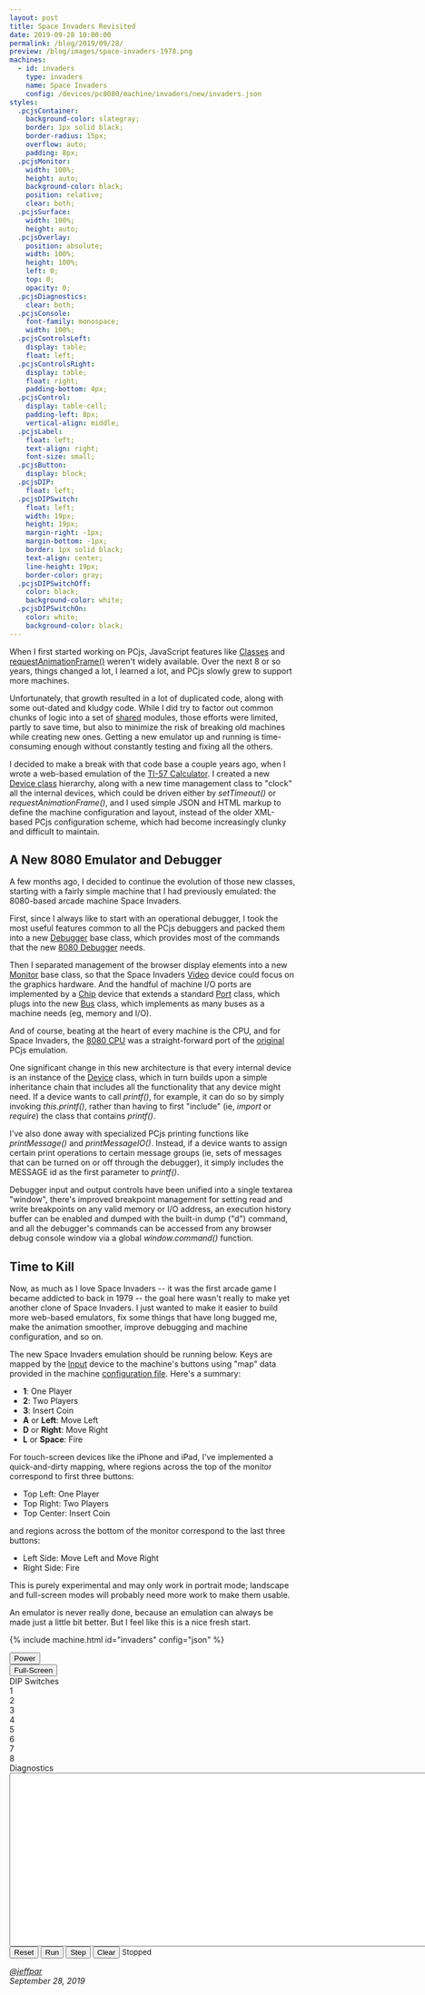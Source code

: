 ```yaml
---
layout: post
title: Space Invaders Revisited
date: 2019-09-28 10:00:00
permalink: /blog/2019/09/28/
preview: /blog/images/space-invaders-1978.png
machines:
  - id: invaders
    type: invaders
    name: Space Invaders
    config: /devices/pc8080/machine/invaders/new/invaders.json
styles:
  .pcjsContainer:
    background-color: slategray;
    border: 1px solid black;
    border-radius: 15px;
    overflow: auto;
    padding: 8px;
  .pcjsMonitor:
    width: 100%;
    height: auto;
    background-color: black;
    position: relative;
    clear: both;
  .pcjsSurface:
    width: 100%;
    height: auto;
  .pcjsOverlay:
    position: absolute;
    width: 100%;
    height: 100%;
    left: 0;
    top: 0;
    opacity: 0;
  .pcjsDiagnostics:
    clear: both;
  .pcjsConsole:
    font-family: monospace;
    width: 100%;
  .pcjsControlsLeft:
    display: table;
    float: left;
  .pcjsControlsRight:
    display: table;
    float: right;
    padding-bottom: 4px;
  .pcjsControl:
    display: table-cell;
    padding-left: 8px;
    vertical-align: middle;
  .pcjsLabel:
    float: left;
    text-align: right;
    font-size: small;
  .pcjsButton:
    display: block;
  .pcjsDIP:
    float: left;
  .pcjsDIPSwitch:
    float: left;
    width: 19px;
    height: 19px;
    margin-right: -1px;
    margin-bottom: -1px;
    border: 1px solid black;
    text-align: center;
    line-height: 19px;
    border-color: gray;
  .pcjsDIPSwitchOff:
    color: black;
    background-color: white;
  .pcjsDIPSwitchOn:
    color: white;
    background-color: black;
---
```


When I first started working on PCjs, JavaScript features like [Classes](https://developer.mozilla.org/en-US/docs/Web/JavaScript/Reference/Classes)
and [requestAnimationFrame()](https://developer.mozilla.org/en-US/docs/Web/API/window/requestAnimationFrame) weren't widely
available.  Over the next 8 or so years, things changed a lot, I learned a lot, and PCjs slowly grew to support more machines.

Unfortunately, that growth resulted in a lot of duplicated code, along with some out-dated and kludgy code.  While
I did try to factor out common chunks of logic into a set of [shared](/modules/shared/) modules, those efforts were
limited, partly to save time, but also to minimize the risk of breaking old machines while creating new ones.
Getting a new emulator up and running is time-consuming enough without constantly testing and fixing all the others.

I decided to make a break with that code base a couple years ago, when I wrote a web-based emulation of
the [TI-57 Calculator](/devices/ti57/machine/rev0/).  I created a new [Device class](/modules/devices/) hierarchy,
along with a new time management class to "clock" all the internal devices, which could be driven either by *setTimeout()*
or *requestAnimationFrame()*, and I used simple JSON and HTML markup to define the machine configuration and layout,
instead of the older XML-based PCjs configuration scheme, which had become increasingly clunky and difficult to maintain.

## A New 8080 Emulator and Debugger

A few months ago, I decided to continue the evolution of those new classes, starting with a fairly simple machine
that I had previously emulated: the 8080-based arcade machine Space Invaders.

First, since I always like to start with an operational debugger, I took the most useful features common to
all the PCjs debuggers and packed them into a new [Debugger](/modules/devices/dbgio.js) base class, which provides most
of the commands that the new [8080 Debugger](/modules/devices/dbg8080.js) needs.

Then I separated management of the browser display elements into a new [Monitor](/modules/devices/monitor.js)
base class, so that the Space Invaders [Video](/modules/devices/invaders/video.js) device could focus on the graphics
hardware.  And the handful of machine I/O ports are implemented by a [Chip](/modules/devices/invaders/chip.js)
device that extends a standard [Port](/modules/devices/ports.js) class, which plugs into the new [Bus](/modules/devices/bus.js)
class, which implements as many buses as a machine needs (eg, memory and I/O).

And of course, beating at the heart of every machine is the CPU, and for Space Invaders, the
[8080 CPU](/modules/devices/cpu8080.js) was a straight-forward port of the [original](/modules/pc8080/lib/cpuops.js)
PCjs emulation.

One significant change in this new architecture is that every internal device is an instance of the [Device](/modules/devices/device.js)
class, which in turn builds upon a simple inheritance chain that includes all the functionality that any device might need.
If a device wants to call *printf()*, for example, it can do so by simply invoking *this.printf()*, rather than having
to first "include" (ie, *import* or *require*) the class that contains *printf()*.

I've also done away with specialized PCjs printing functions like *printMessage()* and *printMessageIO()*.  Instead,
if a device wants to assign certain print operations to certain message groups (ie, sets of messages that can be turned
on or off through the debugger), it simply includes the MESSAGE id as the first parameter to *printf()*.

Debugger input and output controls have been unified into a single textarea "window", there's improved breakpoint
management for setting read and write breakpoints on any valid memory or I/O address, an execution history buffer can
be enabled and dumped with the built-in dump ("d") command, and all the debugger's commands can be accessed from any
browser debug console window via a global *window.command()* function.

## Time to Kill

Now, as much as I love Space Invaders -- it was the first arcade game I became addicted to back in 1979 -- the goal here
wasn't really to make yet another clone of Space Invaders.  I just wanted to make it easier to build more web-based emulators,
fix some things that have long bugged me, make the animation smoother, improve debugging and machine configuration, and so on.

The new Space Invaders emulation should be running below.  Keys are mapped by the [Input](/modules/devices/input.js) device
to the machine's buttons using "map" data provided in the machine [configuration file](/devices/pc8080/machine/invaders/new/invaders.json).
Here's a summary:

- **1**: One Player
- **2**: Two Players
- **3**: Insert Coin
- **A** or **Left**: Move Left
- **D** or **Right**: Move Right
- **L** or **Space**: Fire

For touch-screen devices like the iPhone and iPad, I've implemented a quick-and-dirty mapping, where regions across
the top of the monitor correspond to first three buttons:

- Top Left: One Player
- Top Right: Two Players
- Top Center: Insert Coin

and regions across the bottom of the monitor correspond to the last three buttons:

- Left Side: Move Left and Move Right
- Right Side: Fire

This is purely experimental and may only work in portrait mode; landscape and full-screen modes will probably need
more work to make them usable.

An emulator is never really done, because an emulation can always be made just a little bit better.  But I feel like
this is a nice fresh start.

{% include machine.html id="invaders" config="json" %}

<div id="invaders" class="pcjsContainer">
  <div class="pcjsControlsRight">
    <div class="pcjsControl"><button class="pcjsButton" id="powerInvaders">Power</button></div>
    <div class="pcjsControl"><button class="pcjsButton" id="zoomInvaders">Full-Screen</button></div>
  </div>
  <div id="monitorInvaders" class="pcjsMonitor"></div>
  <div class="pcjsControlsLeft">
    <div class="pcjsDIP">
      <div>DIP Switches</div>
      <div id="sw1" class="pcjsDIPSwitch pcjsDIPSwitchOff">1</div>
      <div id="sw2" class="pcjsDIPSwitch pcjsDIPSwitchOff">2</div>
      <div id="sw3" class="pcjsDIPSwitch pcjsDIPSwitchOff">3</div>
      <div id="sw4" class="pcjsDIPSwitch pcjsDIPSwitchOff">4</div>
      <div id="sw5" class="pcjsDIPSwitch pcjsDIPSwitchOff">5</div>
      <div id="sw6" class="pcjsDIPSwitch pcjsDIPSwitchOff">6</div>
      <div id="sw7" class="pcjsDIPSwitch pcjsDIPSwitchOff">7</div>
      <div id="sw8" class="pcjsDIPSwitch pcjsDIPSwitchOff">8</div>
    </div>
  </div>
</div>
<div class="pcjsDiagnostics">
  <div>
    <div>Diagnostics</div>
    <textarea id="printInvaders" class="pcjsConsole" cols="128" rows="20"></textarea>
  </div>
  <button id="resetInvaders">Reset</button>
  <button id="runInvaders">Run</button>
  <button id="stepInvaders">Step</button>
  <button id="clearInvaders">Clear</button>
  <span id="speedInvaders" style="font-size:small">Stopped</span>
</div>

*[@jeffpar](https://jeffpar.com)*  
*September 28, 2019*
